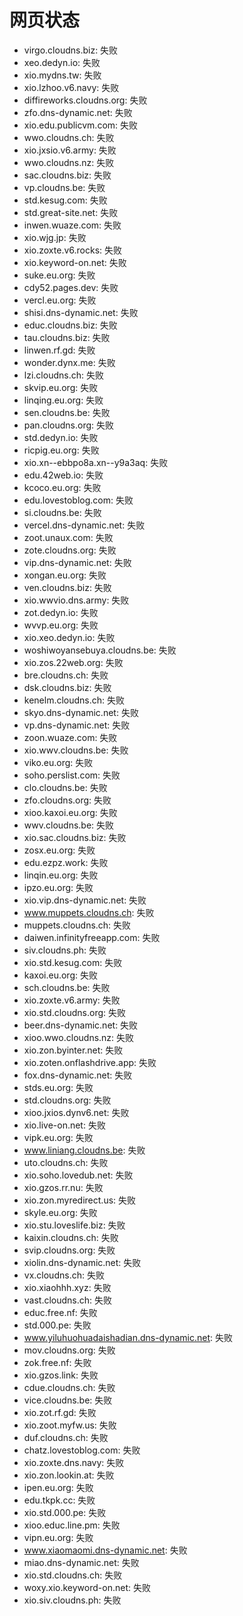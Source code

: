 # 网页状态
- virgo.cloudns.biz: 失败
- xeo.dedyn.io: 失败
- xio.mydns.tw: 失败
- xio.lzhoo.v6.navy: 失败
- diffireworks.cloudns.org: 失败
- zfo.dns-dynamic.net: 失败
- xio.edu.publicvm.com: 失败
- wwo.cloudns.ch: 失败
- xio.jxsio.v6.army: 失败
- wwo.cloudns.nz: 失败
- sac.cloudns.biz: 失败
- vp.cloudns.be: 失败
- std.kesug.com: 失败
- std.great-site.net: 失败
- inwen.wuaze.com: 失败
- xio.wjg.jp: 失败
- xio.zoxte.v6.rocks: 失败
- xio.keyword-on.net: 失败
- suke.eu.org: 失败
- cdy52.pages.dev: 失败
- vercl.eu.org: 失败
- shisi.dns-dynamic.net: 失败
- educ.cloudns.biz: 失败
- tau.cloudns.biz: 失败
- linwen.rf.gd: 失败
- wonder.dynx.me: 失败
- lzi.cloudns.ch: 失败
- skvip.eu.org: 失败
- linqing.eu.org: 失败
- sen.cloudns.be: 失败
- pan.cloudns.org: 失败
- std.dedyn.io: 失败
- ricpig.eu.org: 失败
- xio.xn--ebbpo8a.xn--y9a3aq: 失败
- edu.42web.io: 失败
- kcoco.eu.org: 失败
- edu.lovestoblog.com: 失败
- si.cloudns.be: 失败
- vercel.dns-dynamic.net: 失败
- zoot.unaux.com: 失败
- zote.cloudns.org: 失败
- vip.dns-dynamic.net: 失败
- xongan.eu.org: 失败
- ven.cloudns.biz: 失败
- xio.wwvio.dns.army: 失败
- zot.dedyn.io: 失败
- wvvp.eu.org: 失败
- xio.xeo.dedyn.io: 失败
- woshiwoyansebuya.cloudns.be: 失败
- xio.zos.22web.org: 失败
- bre.cloudns.ch: 失败
- dsk.cloudns.biz: 失败
- kenelm.cloudns.ch: 失败
- skyo.dns-dynamic.net: 失败
- vp.dns-dynamic.net: 失败
- zoon.wuaze.com: 失败
- xio.wwv.cloudns.be: 失败
- viko.eu.org: 失败
- soho.perslist.com: 失败
- clo.cloudns.be: 失败
- zfo.cloudns.org: 失败
- xioo.kaxoi.eu.org: 失败
- wwv.cloudns.be: 失败
- xio.sac.cloudns.biz: 失败
- zosx.eu.org: 失败
- edu.ezpz.work: 失败
- linqin.eu.org: 失败
- ipzo.eu.org: 失败
- xio.vip.dns-dynamic.net: 失败
- www.muppets.cloudns.ch: 失败
- muppets.cloudns.ch: 失败
- daiwen.infinityfreeapp.com: 失败
- siv.cloudns.ph: 失败
- xio.std.kesug.com: 失败
- kaxoi.eu.org: 失败
- sch.cloudns.be: 失败
- xio.zoxte.v6.army: 失败
- xio.std.cloudns.org: 失败
- beer.dns-dynamic.net: 失败
- xioo.wwo.cloudns.nz: 失败
- xio.zon.byinter.net: 失败
- xio.zoten.onflashdrive.app: 失败
- fox.dns-dynamic.net: 失败
- stds.eu.org: 失败
- std.cloudns.org: 失败
- xioo.jxios.dynv6.net: 失败
- xio.live-on.net: 失败
- vipk.eu.org: 失败
- www.liniang.cloudns.be: 失败
- uto.cloudns.ch: 失败
- xio.soho.lovedub.net: 失败
- xio.gzos.rr.nu: 失败
- xio.zon.myredirect.us: 失败
- skyle.eu.org: 失败
- xio.stu.loveslife.biz: 失败
- kaixin.cloudns.ch: 失败
- svip.cloudns.org: 失败
- xiolin.dns-dynamic.net: 失败
- vx.cloudns.ch: 失败
- xio.xiaohhh.xyz: 失败
- vast.cloudns.ch: 失败
- educ.free.nf: 失败
- std.000.pe: 失败
- www.yiluhuohuadaishadian.dns-dynamic.net: 失败
- mov.cloudns.org: 失败
- zok.free.nf: 失败
- xio.gzos.link: 失败
- cdue.cloudns.ch: 失败
- vice.cloudns.be: 失败
- xio.zot.rf.gd: 失败
- xio.zoot.myfw.us: 失败
- duf.cloudns.ch: 失败
- chatz.lovestoblog.com: 失败
- xio.zoxte.dns.navy: 失败
- xio.zon.lookin.at: 失败
- ipen.eu.org: 失败
- edu.tkpk.cc: 失败
- xio.std.000.pe: 失败
- xioo.educ.line.pm: 失败
- vipn.eu.org: 失败
- www.xiaomaomi.dns-dynamic.net: 失败
- miao.dns-dynamic.net: 失败
- xio.std.cloudns.ch: 失败
- woxy.xio.keyword-on.net: 失败
- xio.siv.cloudns.ph: 失败
